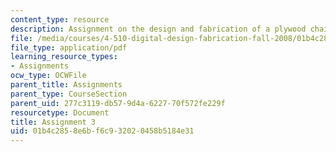 ```yaml
---
content_type: resource
description: Assignment on the design and fabrication of a plywood chair.
file: /media/courses/4-510-digital-design-fabrication-fall-2008/01b4c2858e6bf6c932020458b5184e31_assn3.pdf
file_type: application/pdf
learning_resource_types:
- Assignments
ocw_type: OCWFile
parent_title: Assignments
parent_type: CourseSection
parent_uid: 277c3119-db57-9d4a-6227-70f572fe229f
resourcetype: Document
title: Assignment 3
uid: 01b4c285-8e6b-f6c9-3202-0458b5184e31
---
```

